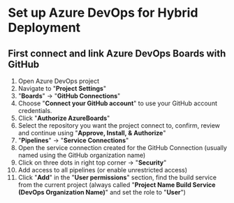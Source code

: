 # Set up Azure DevOps for Hybrid Deployment

## First connect and link Azure DevOps Boards with GitHub

1. Open Azure DevOps project
1. Navigate to "**Project Settings**"
1. "**Boards**" -> "**GitHub Connections**"
1. Choose "**Connect your GitHub account**" to use your GitHub account credentials.
1. Click "**Authorize AzureBoards**"
1. Select the repository you want the project connect to, confirm, review and continue using "**Approve, Install, & Authorize**"
1. "**Pipelines**" -> "**Service Connections**"
1. Open the service connection created for the GitHub Connection (usually named using the GitHub organization name)
1. Click on three dots in right top corner -> "**Security**"
1. Add access to all pipelines (or enable unrestricted access)
1. Click "**Add**" in the "**User permissions**" section, find the build service from the current project (always called "**Project Name Build Service (DevOps Organization Name)**" and set the role to "**User**")
